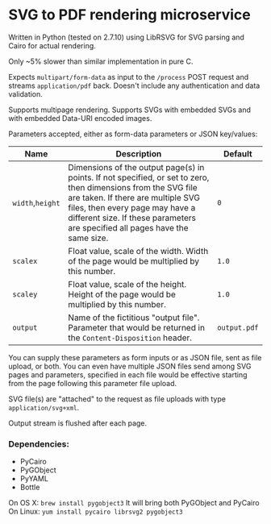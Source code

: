 # SVG to PDF rendering microservice

Written in Python (tested on 2.7.10) using LibRSVG for SVG parsing and Cairo for actual rendering.

Only ~5% slower than similar implementation in pure C.

Expects `multipart/form-data` as input to the `/process` POST request and streams `application/pdf` back. Doesn't include any authentication and data validation.

Supports multipage rendering. Supports SVGs with embedded SVGs and with embedded Data-URI encoded images.

Parameters accepted, either as form-data parameters or JSON key/values:

Name | Description | Default
-----|-------------|--------
`width`,`height`  | Dimensions of the output page(s) in points. If not specified, or set to  zero, then dimensions from the SVG file are taken. If there are multiple SVG files, then every page may have a different size. If these parameters are specified all pages have the same size. | `0`
`scalex` | Float value, scale of the width. Width of the page would be multiplied by this number. | `1.0`
`scaley` | Float value, scale of the height. Height of the page would be multiplied by this number. | `1.0`
`output`| Name of the fictitious "output file". Parameter that would be returned in the `Content-Disposition` header. | `output.pdf`

You can supply these parameters as form inputs or as JSON file, sent as file upload, or both. You can even have multiple JSON files send among SVG pages and parameters, specified in each file would be effective starting from the page following this parameter file upload.

SVG file(s) are "attached" to the request as file uploads with type `application/svg+xml`.

Output stream is flushed after each page.

### Dependencies:

* PyCairo
* PyGObject
* PyYAML
* Bottle

On OS X:
    `brew install pygobject3`
    It will bring both PyGObject and PyCairo
On Linux:
    `yum install pycairo librsvg2 pygobject3`
